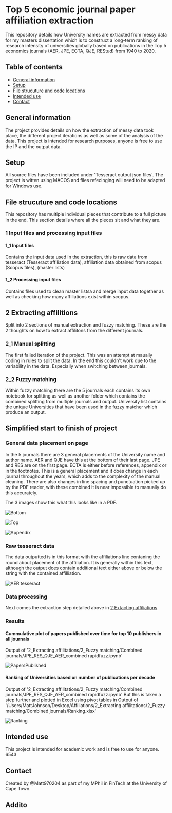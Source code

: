 # Top 5 economic journal paper affiliation extraction
This repository details how University names are extracted from messy data for my masters dissertation which is to construct a long-term ranking of research intensity of universities globally based on publications in the Top 5 economics journals (AER, JPE, ECTA, QJE, REStud) from 1940 to 2020.

## Table of contents
* [General information](#General-information)
* [Setup](#Setup)
* [File strucuture and code locations](#File-strucuture-and-code-locations)
* [Intended use](#Intended-use)
* [Contact](#Contact)

## General information
The project provides details on how the extraction of messy data took place, the different project iterations as well as some of the analysis of the data. This project is intended for research purposes, anyone is free to use the IP and the output data.

## Setup
All source files have been included under 'Tesseract output json files'.
The project is witten using MACOS and files refecinging will need to be adapted for Windows use. 

## File strucuture and code locations
This repository has multiple individual pieces that contribute to a full picture in the end. This section details where all the pieces sit and what they are.

### 1 Input files and processing input files

#### 1_1 Input files
Contains the input data used in the extraction, this is raw data from tesseract (Tesseract affiliation  data), affiliation data obtained from scopus (Scopus files),   (master lists)

#### 1_2 Processing input files
Contains files used to clean master listsa and merge input data together as well as checking how many affiliations exist within scopus.

## 2 Extracting affilitions
Split into 2 sections of manual extraction and fuzzy matching. These are the 2 thoughts on how to extract affilitons from the different journals. 

### 2_1 Manual splitting
The first failed iteration of the project. This was an attempt at maually coding in rules to split the data. In the end this couldn't work due to the variability in the data. Especially when switching between journals.

### 2_2 Fuzzy matching
Within fuzzy matching there are the 5 journals each contains its own notebook for splitting as well as another folder which contains the combined splitting from multiple journals and output. University list contains the unique Universities that have been used in the fuzzy matcher which produce an output.

## Simplified start to finish of project

### General data placement on page

In the 5 journals there are 3 general placements of the University name and author name. AER and QJE have this at the bottom of their last page. JPE and RES are on the first page. ECTA is either before references, appendix or in the footnotes. This is a general placement and it does change in each journal throughout the years, which adds to the complexity of the manual cleaning. There are also changes in line spacing and punctuation picked up by the PDF reader, with these combined it is near impossible to manually do this accurately.

The 3 images show this what this looks like in a PDF.

![Bottom](./Miscellaneous/Bottom%20of%20last%20page.png)

![Top](./Miscellaneous/Top%20of%20first%20page%20under%20heading.png)

![Appendix](./Miscellaneous/Footnotes%20refernces%20appendix.png)

### Raw tesseract data
The data outputted is in this format with the affiliations line contaning the round about placement of the affiliation. It is generally within this text, although the output does contain additional text either above or below the string with the contained affilliation.

![AER tesseract](./Miscellaneous/AER%201.png)

### Data processing
Next comes the extraction step detailed above in [2 Extacting affiliations](##2-Extracting-affilitions)

### Results
#### Cummulative plot of papers published over time for top 10 publishers in all journals
Output of '2_Extracting affilitations/2_Fuzzy matching/Combined journals/JPE_RES_QJE_AER_combined rapidfuzz.ipynb'

![PapersPublished](./Miscellaneous/Papers%20published.png)

#### Ranking of Universities based on number of publications per decade


Output of '2_Extracting affilitations/2_Fuzzy matching/Combined journals/JPE_RES_QJE_AER_combined rapidfuzz.ipynb'
But this is taken a step further and plotted in Excel using pivot tables in Output of '/Users/MattJohnson/Desktop/Affiliations/2_Extracting affilitations/2_Fuzzy matching/Combined journals/Ranking.xlsx'

![Ranking](./Miscellaneous/Ranking1407.png)

## Intended use
This project is intended for academic work and is free to use for anyone.
6543
## Contact 
Created by @Matt970204 as part of my MPhil in FinTech at the University of Cape Town.

## Addito

